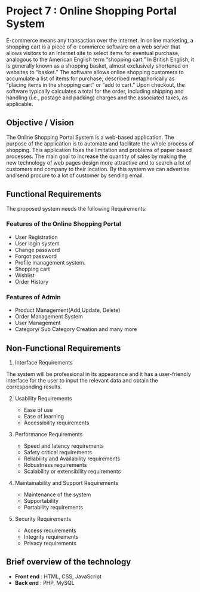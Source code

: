 # Project 7 : Online Shopping Portal System

E-commerce means any transaction over the internet.
In online marketing, a shopping cart is a piece of e-commerce software on a web server that allows visitors to an Internet site to select items for eventual purchase, analogous to the American English term “shopping cart.” In British English, it is generally known as a shopping basket, almost exclusively shortened on websites to “basket.”
The software allows online shopping customers to accumulate a list of items for purchase, described metaphorically as “placing items in the shopping cart” or “add to cart.” Upon checkout, the software typically calculates a total for the order, including shipping and handling (i.e., postage and packing) charges and the associated taxes, as applicable.

## Objective / Vision

The Online Shopping Portal System is a web-based application. The purpose of the application is to automate and facilitate the whole process of shopping. This application fixes the limitation and problems of paper based processes. The main goal to increase the quantity of sales by making the new technology of web pages design more attractive and to search a lot of customers and company to their location. By this system we can advertise and send procure to a lot of customer by sending email.

## Functional Requirements 

The proposed system needs the following Requirements: 

### Features of the Online Shopping Portal
* User Registration
* User login system
* Change password
* Forgot password
* Profile management system.
* Shopping cart
* Wishlist
* Order History

### Features of Admin 
* Product Management(Add,Update, Delete)
* Order Management System
* User Management
* Category/ Sub Category Creation and many more

## Non-Functional Requirements 

1. Interface Requirements

The system will be professional in its appearance and it has a user-friendly interface for the user to input the relevant data and obtain the corresponding results.

2. Usability Requirements

    * Ease of use 
    * Ease of learning
    * Accessibility requirements

3. Performance Requirements
    * Speed and latency requirements
    * Safety critical requirements
    * Reliability and Availability requirements
    * Robustness requirements
    * Scalability or extensibility requirements

4. Maintainability and Support Requirements
    * Maintenance of the system
    * Supportability
    * Portability requirements

5. Security Requirements
    * Access requirements
    * Integrity requirements
    * Privacy requirements

## Brief overview of the technology

* **Front end** : HTML, CSS, JavaScript
* **Back end** : PHP, MySQL







